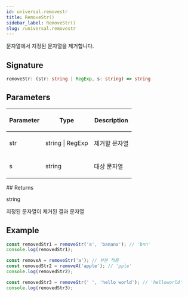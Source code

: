 ```yaml
---
id: universal.removestr
title: RemoveStr()
sidebar_label: RemoveStr()
slug: /universal.removestr
---
```






문자열에서 지정된 문자열을 제거합니다.

## Signature

```typescript
removeStr: (str: string | RegExp, s: string) => string
```

## Parameters

<table><thead><tr><th>

Parameter


</th><th>

Type


</th><th>

Description


</th></tr></thead>
<tbody><tr><td>

str


</td><td>

string \| RegExp


</td><td>

제거할 문자열


</td></tr>
<tr><td>

s


</td><td>

string


</td><td>

대상 문자열


</td></tr>
</tbody></table>
## Returns

string

지정된 문자열이 제거된 결과 문자열

## Example


```typescript
const removedStr1 = removeStr('a', 'banana'); // 'bnn'
console.log(removedStr1);

const removeA = removeStr('a'); // 부분 적용
const removedStr2 = removeA('apple'); // 'pple'
console.log(removedStr2);

const removedStr3 = removeStr(' ', 'hello world'); // 'helloworld'
console.log(removedStr3);
```

